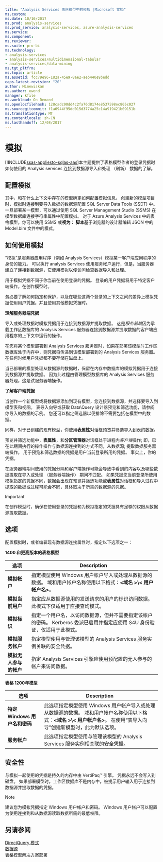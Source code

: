 ```yaml
---
title: "Analysis Services 表格模型中的模拟 |Microsoft 文档"
ms.custom: 
ms.date: 10/16/2017
ms.prod: analysis-services
ms.prod_service: analysis-services, azure-analysis-services
ms.service: 
ms.component: 
ms.reviewer: 
ms.suite: pro-bi
ms.technology:
- analysis-services
- analysis-services/multidimensional-tabular
- analysis-services/data-mining
ms.tgt_pltfrm: 
ms.topic: article
ms.assetid: fcc79e96-182a-45e9-8ae2-aeb440e9bedd
caps.latest.revision: "20"
author: Minewiskan
ms.author: owend
manager: kfile
ms.workload: On Demand
ms.openlocfilehash: 128cadc90dd4c2fa76d8174e8537598ec805c027
ms.sourcegitcommit: f1a6944f95dd015d3774a25c14a919421b09151b
ms.translationtype: MT
ms.contentlocale: zh-CN
ms.lasthandoff: 12/08/2017
---
```

# <a name="impersonation"></a>模拟 
[!INCLUDE[ssas-appliesto-sqlas-aas](../../includes/ssas-appliesto-sqlas-aas.md)]本主题提供了表格模型作者的登录凭据时如何使用的 Analysis services 连接到数据源导入和处理 （刷新） 数据的了解。  

##  <a name="bkmk_conf_imp_info"></a>配置模拟  
 其中，和在什么上下文中存在的模型确定如何配置模拟信息。 创建新的模型项目时，模拟时连接到要导入数据的数据源配置 SQL Server Data Tools (SSDT) 中。 一旦部署某一模型，可以通过使用 SQL Server Management Studio (SSMS) 在模型数据库连接字符串属性中配置模拟。 对于 Azure Analysis Services 中的表格模型，你可以使用 SSMS 或**视为： 脚本**基于浏览器的设计器编辑 JSON 中的 Model.bim 文件中的模式。
  
##  <a name="bkmk_how_imper"></a>如何使用模拟  
  “模拟”是服务器应用程序（例如 Analysis Services）模拟某一客户端应用程序的身份的能力。 可以执行 analysis Services 使用服务帐户运行，但是，当服务器建立了连接到数据源，它使用模拟以便访问检查数据导入和处理。  
  
 用于模拟凭据不同于你当前在使用登录的凭据。 登录的用户凭据将用于特定客户端操作，在创作模型时。  
  
 务必要了解如何指定和保护，以及在哪些这两个登录的上下文之间的差异上模拟凭据使用用户凭据，并且使用其他模拟凭据时。  
  
 **理解服务器端凭据**  
 
导入或处理数据时模拟凭据用于连接到数据源并提取数据。 这是*服务器端*因为承载工作区数据库的 Analysis Services 服务器连接到数据源并提取数据的客户端应用程序的上下文中运行的操作。  
  
 在您将某个模型部署到 Analysis Services 服务器时，如果在部署该模型时工作区数据库处于内存中，则凭据将传递到该模型部署到的 Analysis Services 服务器。 在任何时候用户凭据都不要存储在磁盘上。  
  
 当已部署的模型处理从数据源的数据时，保留在内存中数据库的模拟凭据用于连接到数据源并提取数据。 因为此过程由管理模型数据库的 Analysis Services 服务器处理，这是试服务器端操作。  
  
 **了解客户端凭据**  
  
 当创作一个新模型或将数据源添加到现有模型，您连接到数据源，并选择要导入到模型表和视图。 表导入向导或获取 Data\Query 设计器预览和筛选功能，请参阅你导入的数据的示例。 您还可以指定筛选器以便排除不需要包括在模型中的数据。  
  
 同样，对于已创建的现有模型，你使用**表属性**对话框预览并筛选导入到表的数据。  
  
 预览并筛选功能中，**表属性**，和**分区管理器**对话框处于进程内*客户端*操作; 即，已在此期间执行的操作操作与数据源连接到的方式不同，从数据源; 提取数据服务器端操作。 用于预览和筛选数据的凭据是用户当前登录所用的凭据。 事实上，你的凭据。 
  
 在服务器端期间使用的凭据分隔和客户端操作可能会导致中看到的内容以及哪些数据提取在导入或处理 （服务器端操作） 期间不匹配。 如果凭据您当前登录所使用模拟指定的凭据不同，数据会出现在预览并筛选功能或**表属性**对话框和导入过程中提取的数据或过程可能会不同，具体取决于所需的数据源的凭据。  
  
> [!IMPORTANT]  
>  在创作模型时，确保在使用登录的凭据和为模拟指定的凭据具有足够的权限从数据源提取数据。  
  
##  <a name="bkmk_imp_info_options"></a> 选项  
 配置模拟时，或者编辑现有数据源连接属性时，指定以下选项之一：  
  
**1400 和更高版本的表格模型**
 
|选项|Description|  
|------------|-----------------|  
|**模拟帐户**|指定模型使用 Windows 用户帐户导入或处理从数据源的数据。 域和用户帐户名称使用以下格式：**\<域名 >\\< 用户帐户名\>**。|  
|**模拟当前用户**|指定应从数据源使用的发送请求的用户的标识访问数据。 此模式下仅适用于直接查询模式。|  
|**模拟标识**|指定一个用户名，以访问数据源，但并不需要指定该帐户的密码。 Kerberos 委派已启用并指定应使用 S4U 身份验证，仅适用于此模式。|  
|**模拟服务帐户**|指定模型使用与管理该模型的 Analysis Services 服务实例关联的安全凭据。|  
|**模拟无人参与的帐户**|指定 Analysis Services 引擎应使用预配置的无人参与的帐户来访问数据。|  


**表格 1200年模型**
 
|选项|Description|  
|------------|-----------------|  
|**特定 Windows 用户名和密码**|此选项指定模型使用 Windows 用户帐户导入或处理从数据源的数据。 域和用户帐户名称使用以下格式：**\<域名 >\\< 用户帐户名\>**。 在使用“表导入向导”创建新模型时，此为默认选项。|  
|**服务帐户**|此选项指定模型使用与管理该模型的 Analysis Services 服务实例相关联的安全凭据。|  
  
##  <a name="bkmk_impers_sec"></a> 安全性  
 与模拟一起使用的凭据是持久的内存中由 VertiPaq™ 引擎。 凭据永远不会写入到磁盘。 如果部署模型时，工作区数据库不是内存中，被提示用户输入用于连接到数据源并提取数据的凭据。  
  
> [!NOTE]  
>  建议您为模拟凭据指定 Windows 用户帐户和密码。 Windows 用户帐户可以配置为使用连接到和从数据源读取数据所需的最低权限。  
  

  
## <a name="see-also"></a>另请参阅  
 [DirectQuery 模式](../../analysis-services/tabular-models/directquery-mode-ssas-tabular.md)   
 [数据源](../../analysis-services/tabular-models/data-sources-ssas-tabular.md)   
 [表格模型解决方案部署](../../analysis-services/tabular-models/tabular-model-solution-deployment-ssas-tabular.md)  
  
  
